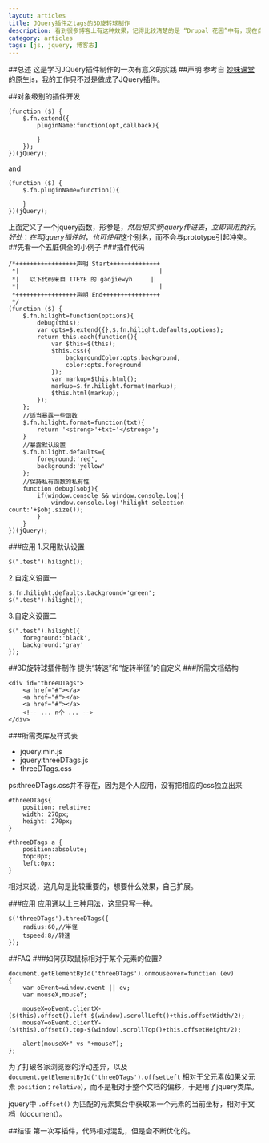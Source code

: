 ```yaml
---
layout: articles
title: JQuery插件之tags的3D旋转球制作
description: 看到很多博客上有这种效果，记得比较清楚的是 “Drupal 花园”中有，现在自己制作一个这方面的JQuery插件，方便使用。
category: articles
tags: [js, jquery, 博客志]
---
```

##总述
这是学习JQuery插件制作的一次有意义的实践
##声明
参考自 [妙味课堂](http://www.miaov.com) 的原生js，我的工作只不过是做成了JQuery插件。

##对象级别的插件开发

	(function ($) {
	    $.fn.extend({
	        pluginName:function(opt,callback){
	            
	        }
	    });
	})(jQuery);

and

	(function ($) {
	    $.fn.pluginName=function(){

	    }
	})(jQuery);

上面定义了一个jquery函数，形参是$，然后把实参jquery传进去，立即调用执行。好处：在写jquery插件时，也可使用$这个别名，而不会与prototype引起冲突。
##先看一个五脏俱全的小例子
###插件代码
		

	/*+++++++++++++++++声明 Start++++++++++++++
 	 *|                                       |
 	 *|   以下代码来自 ITEYE 的 gaojiewyh     |
 	 *|                                       |
 	 *+++++++++++++++++声明 End++++++++++++++++
 	 */
	(function ($) {
	    $.fn.hilight=function(options){
	        debug(this);
	        var opts=$.extend({},$.fn.hilight.defaults,options);
	        return this.each(function(){
	            var $this=$(this);
	            $this.css({
	                backgroundColor:opts.background,
	                color:opts.foreground
	            });
	            var markup=$this.html();
	            markup=$.fn.hilight.format(markup);
	            $this.html(markup);
	        });
	    };
	    //适当暴露一些函数
	    $.fn.hilight.format=function(txt){
	        return '<strong>'+txt+'</strong>';
	    }
	    //暴露默认设置
	    $.fn.hilight.defaults={
	        foreground:'red',
	        background:'yellow'
	    };
	    //保持私有函数的私有性
	    function debug($obj){
	        if(window.console && window.console.log){
	            window.console.log('hilight selection count:'+$obj.size());
	        }
	    }
	})(jQuery);

###应用
1.采用默认设置

	$(".test").hilight();

2.自定义设置一

	$.fn.hilight.defaults.background='green';
	$(".test").hilight();

3.自定义设置二
	
	$(".test").hilight({
		foreground:'black',
		background:'gray'
	});

##3D旋转球插件制作
提供“转速”和“旋转半径”的自定义
###所需文档结构

	<div id="threeDTags">
		<a href="#"></a>
		<a href="#"></a>
		<a href="#"></a>
		<!-- ... n个 ... -->
	</div>
###所需类库及样式表
* jquery.min.js
* jquery.threeDTags.js
* threeDTags.css

ps:threeDTags.css并不存在，因为是个人应用，没有把相应的css独立出来
	
	#threeDTags{
		position: relative;
		width: 270px;
		height: 270px;
	}

	#threeDTags a {
		position:absolute; 
		top:0px; 
		left:0px; 
	}

相对来说，这几句是比较重要的，想要什么效果，自己扩展。

###应用
应用通以上三种用法，这里只写一种。

	$('threeDTags').threeDTags({
        radius:60,//半径
        tspeed:8//转速
    });

##FAQ
###如何获取鼠标相对于某个元素的位置?

	document.getElementById('threeDTags').onmouseover=function (ev)
    {
        var oEvent=window.event || ev;
        var mouseX,mouseY;

        mouseX=oEvent.clientX-($(this).offset().left-$(window).scrollLeft()+this.offsetWidth/2);
        mouseY=oEvent.clientY-($(this).offset().top-$(window).scrollTop()+this.offsetHeight/2);
        
		alert(mouseX+" vs "+mouseY);
    };

为了打破各家浏览器的浮动差异，以及 `document.getElementById('threeDTags').offsetLeft` 相对于父元素(如果父元素 `position；relative`)，而不是相对于整个文档的偏移，于是用了jquery类库。

jquery中 `.offset()` 为匹配的元素集合中获取第一个元素的当前坐标，相对于文档（document）。

##结语
第一次写插件，代码相对混乱，但是会不断优化的。